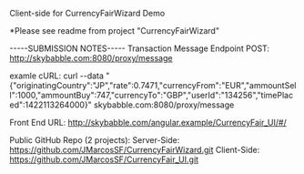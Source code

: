 Client-side for CurrencyFairWizard Demo

*Please see readme from project "CurrencyFairWizard"

-----SUBMISSION NOTES-----
Transaction Message Endpoint POST: 
	http://skybabble.com:8080/proxy/message

examle cURL:
	curl --data "{"originatingCountry":"JP","rate":0.7471,"currencyFrom":"EUR","ammountSell":1000,"ammountBuy":747,"currencyTo":"GBP","userId":"134256","timePlaced":1422113264000}" skybabble.com:8080/proxy/message

Front End URL:
	http://skybabble.com/angular.example/CurrencyFair_UI/#/

Public GitHub Repo (2 projects):
	Server-Side:
		https://github.com/JMarcosSF/CurrencyFairWizard.git
	Client-Side:
		https://github.com/JMarcosSF/CurrencyFair_UI.git
